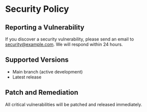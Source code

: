 # Security Policy

## Reporting a Vulnerability

If you discover a security vulnerability, please send an email to security@example.com. We will respond within 24 hours.

## Supported Versions

- Main branch (active development)
- Latest release

## Patch and Remediation

All critical vulnerabilities will be patched and released immediately.
